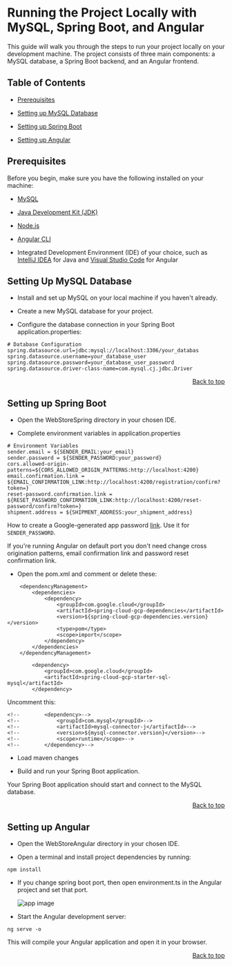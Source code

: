# Running the Project Locally with MySQL, Spring Boot, and Angular
This guide will walk you through the steps to run your project locally on your development machine. The project consists of three main components: a MySQL database, a Spring Boot backend, and an Angular frontend.

## Table of Contents

- [Prerequisites](#prerequisites)

- [Setting up MySQL Database](#setting-up-mysql-database)

- [Setting up Spring Boot](#setting-up-spring-boot)

- [Setting up Angular](#setting-up-angular)

## Prerequisites
Before you begin, make sure you have the following installed on your machine:

- [MySQL](https://dev.mysql.com/downloads/installer/)

- [Java Development Kit (JDK)](https://www.oracle.com/java/technologies/javase-downloads.html)

- [Node.js](https://nodejs.org/en/download/)

- [Angular CLI](https://angular.io/cli)

- Integrated Development Environment (IDE) of your choice, such as [IntelliJ IDEA](https://www.jetbrains.com/idea/download/?section=windows) for Java and [Visual Studio Code](https://code.visualstudio.com/download) for Angular

## Setting Up MySQL Database

- Install and set up MySQL on your local machine if you haven't already.

- Create a new MySQL database for your project.

- Configure the database connection in your Spring Boot application.properties: 

```
# Database Configuration
spring.datasource.url=jdbc:mysql://localhost:3306/your_databas
spring.datasource.username=your_database_user
spring.datasource.password=your_database_user_password
spring.datasource.driver-class-name=com.mysql.cj.jdbc.Driver
```

<div align="right">
  <a href="#running-the-project-locally-with-mysql-spring-boot-and-angular">Back to top</a>
</div>

## Setting up Spring Boot

- Open the WebStoreSpring directory in your chosen IDE.

- Complete environment variables in application.properties

```
# Environment Variables
sender.email = ${SENDER_EMAIL:your_email}
sender.password = ${SENDER_PASSWORD:your_password}
cors.allowed-origin-patterns=${CORS_ALLOWED_ORIGIN_PATTERNS:http://localhost:4200}
email.confirmation.link = ${EMAIL_CONFIRMATION_LINK:http://localhost:4200/registration/confirm?token=}
reset-password.confirmation.link = ${RESET_PASSWORD_CONFIRMATION_LINK:http://localhost:4200/reset-password/confirm?token=}
shipment.address = ${SHIPMENT_ADDRESS:your_shipment_address}
```
How to create a Google-generated app password [link](https://support.google.com/accounts/answer/185833?hl=en).
Use it for `SENDER_PASSWORD`.

If you're running Angular on default port you don't need change cross origination patterns, email confirmation link and password reset confirmation link.

- Open the pom.xml and comment or delete these: 

```
    <dependencyManagement>
        <dependencies>
            <dependency>
                <groupId>com.google.cloud</groupId>
                <artifactId>spring-cloud-gcp-dependencies</artifactId>
                <version>${spring-cloud-gcp-dependencies.version}</version>
                <type>pom</type>
                <scope>import</scope>
            </dependency>
        </dependencies>
    </dependencyManagement>
```
```
        <dependency>
            <groupId>com.google.cloud</groupId>
            <artifactId>spring-cloud-gcp-starter-sql-mysql</artifactId>
        </dependency>
```
  Uncomment this:
```
<!--        <dependency>-->
<!--            <groupId>com.mysql</groupId>-->
<!--            <artifactId>mysql-connector-j</artifactId>-->
<!--            <version>${mysql-connector.version}</version>-->
<!--            <scope>runtime</scope>-->
<!--        </dependency>-->
```

- Load maven changes

- Build and run your Spring Boot application.

Your Spring Boot application should start and connect to the MySQL database.

<div align="right">
  <a href="#running-the-project-locally-with-mysql-spring-boot-and-angular">Back to top</a>
</div>

## Setting up Angular

- Open the WebStoreAngular directory in your chosen IDE.

- Open a terminal and install project dependencies by running:

```
npm install
```

- If you change spring boot port, then open environment.ts in the Angular project and set that port.

  ![app image](https://ik.imagekit.io/glowacki/environment.png?updatedAt=1695389288197)


- Start the Angular development server:

```
ng serve -o
```

This will compile your Angular application and open it in your browser.


<div align="right">
  <a href="#running-the-project-locally-with-mysql-spring-boot-and-angular">Back to top</a>
</div>
